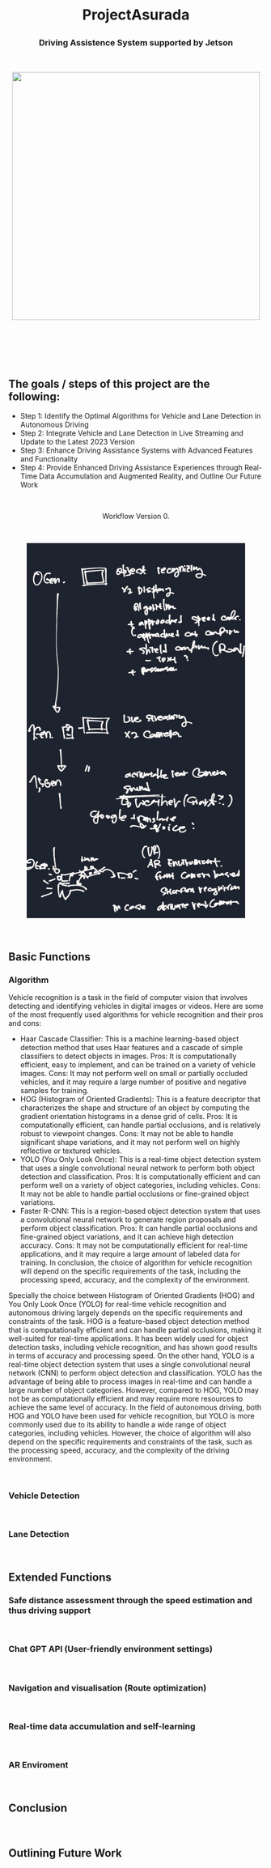 # <p align="center">ProjectAsurada</p>

### <p align="center">Driving Assistence System supported by Jetson</p>
<br/>

<p align="center">
    <img src="https://github.com/estelelenath/ProjectAsurada/blob/main/pic/title_001.png?raw=true" width="490" height="490"></center>
</p>

<br/>
<br/>
<br/>
<br/>

## The goals / steps of this project are the following:
 - Step 1: Identify the Optimal Algorithms for Vehicle and Lane Detection in Autonomous Driving
 - Step 2: Integrate Vehicle and Lane Detection in Live Streaming and Update to the Latest 2023 Version
 - Step 3: Enhance Driving Assistance Systems with Advanced Features and Functionality
 - Step 4: Provide Enhanced Driving Assistance Experiences through Real-Time Data Accumulation and Augmented Reality, and Outline Our Future Work
 
<br/>
<p align="center">Workflow Version 0.</p>
<br/>

<p align="center">
    <img src="https://github.com/estelelenath/ProjectAsurada/blob/main/pic/plan_002.jpg?raw=true" width="432" height="741"></center>
</p>

<br/>

## Basic Functions
### Algorithm
<Conduct a literature review of existing algorithms for vehicle and lane detection in autonomous driving.>
<Analyze the strengths and weaknesses of each algorithm to the latest 2023 version>
Vehicle recognition is a task in the field of computer vision that involves detecting and identifying vehicles in digital images or videos. 
Here are some of the most frequently used algorithms for vehicle recognition and their pros and cons:

 - Haar Cascade Classifier: This is a machine learning-based object detection method that uses Haar features and a cascade of simple classifiers to detect objects in images. Pros: It is computationally efficient, easy to implement, and can be trained on a variety of vehicle images. Cons: It may not perform well on small or partially occluded vehicles, and it may require a large number of positive and negative samples for training.
 - HOG (Histogram of Oriented Gradients): This is a feature descriptor that characterizes the shape and structure of an object by computing the gradient orientation histograms in a dense grid of cells. Pros: It is computationally efficient, can handle partial occlusions, and is relatively robust to viewpoint changes. Cons: It may not be able to handle significant shape variations, and it may not perform well on highly reflective or textured vehicles.
 - YOLO (You Only Look Once): This is a real-time object detection system that uses a single convolutional neural network to perform both object detection and classification. Pros: It is computationally efficient and can perform well on a variety of object categories, including vehicles. Cons: It may not be able to handle partial occlusions or fine-grained object variations.
 - Faster R-CNN: This is a region-based object detection system that uses a convolutional neural network to generate region proposals and perform object classification. Pros: It can handle partial occlusions and fine-grained object variations, and it can achieve high detection accuracy. Cons: It may not be computationally efficient for real-time applications, and it may require a large amount of labeled data for training.
In conclusion, the choice of algorithm for vehicle recognition will depend on the specific requirements of the task, including the processing speed, accuracy, and the complexity of the environment.


Specially the choice between Histogram of Oriented Gradients (HOG) and You Only Look Once (YOLO) for real-time vehicle recognition and autonomous driving largely depends on the specific requirements and constraints of the task.
HOG is a feature-based object detection method that is computationally efficient and can handle partial occlusions, making it well-suited for real-time applications. It has been widely used for object detection tasks, including vehicle recognition, and has shown good results in terms of accuracy and processing speed.
On the other hand, YOLO is a real-time object detection system that uses a single convolutional neural network (CNN) to perform object detection and classification. YOLO has the advantage of being able to process images in real-time and can handle a large number of object categories. However, compared to HOG, YOLO may not be as computationally efficient and may require more resources to achieve the same level of accuracy.
In the field of autonomous driving, both HOG and YOLO have been used for vehicle recognition, but YOLO is more commonly used due to its ability to handle a wide range of object categories, including vehicles. However, the choice of algorithm will also depend on the specific requirements and constraints of the task, such as the processing speed, accuracy, and the complexity of the driving environment.

<br/>

### Vehicle Detection
<Develop a programming framework to integrate vehicle and lane detection into live streaming.>
<Test the system's performance under various real-world conditions.>
<br/>

### Lane Detection
<br/>

## Extended Functions
### Safe distance assessment through the speed estimation and thus driving support
<Enhance the functionality of the system by integrating GPS data to provide real-time traffic updates and rerouting suggestions.>
<br/>

### Chat GPT API (User-friendly environment settings)
<br/>

### Navigation and visualisation (Route optimization) 
<Enhance the functionality of the system by integrating GPS data to provide real-time traffic updates and rerouting suggestions.>
<br/>

### Real-time data accumulation and self-learning
<Enhance the functionality of the system by integrating GPS data to provide real-time traffic updates and rerouting suggestions.>
<br/>

### AR Enviroment
<br/>

## Conclusion
<br/>

## Outlining Future Work